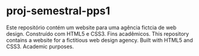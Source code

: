 # proj-semestral-pps1
Este repositório contém um website para uma agência fictcia de web design. Construído com HTML5 e CSS3. Fins acadêmicos.
This repository contains a website for a fictitious web design agency. Built with HTML5 and CSS3. Academic purposes.
